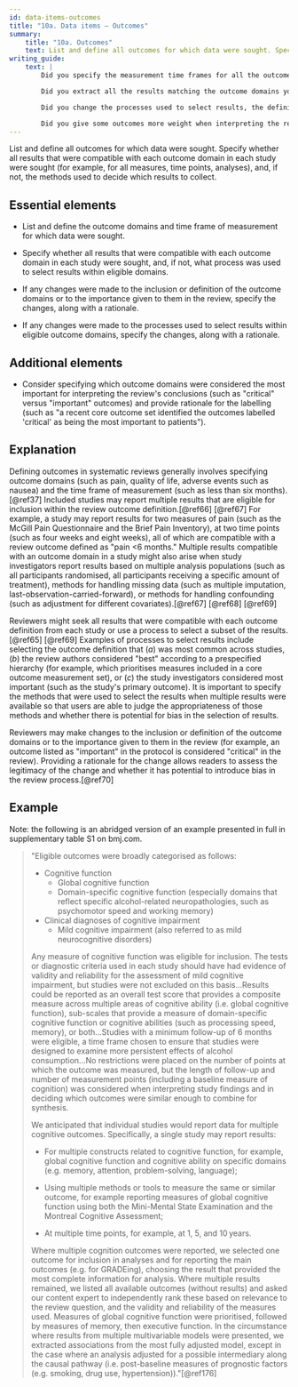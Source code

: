 ```yaml
---
id: data-items-outcomes
title: "10a. Data items – Outcomes"
summary:
    title: "10a. Outcomes"
    text: List and define all outcomes for which data were sought. Specify whether all results that were compatible with each outcome domain in each study were sought (e.g. for all measures, time points, analyses), and if not, the methods used to decide which results to collect.
writing_guide:
    text: |
        Did you specify the measurement time frames for all the outcomes?   

        Did you extract all the results matching the outcome domains you had specified or did you make a selection?  If you selected, how did you decide which ones to use, and does that match with your review objectives?  

        Did you change the processes used to select results, the definitions of the outcome, or the importance given to the outcomes in the review?  If you did explain what changes you made and how the changes fit with your review rationale. 

        Did you give some outcomes more weight when interpreting the review’s results?  If you did, explain why – for example, it could be because a recent core outcome set labelled it as being of the most importance to patients. 
---
```


List and define all outcomes for which data were sought. Specify whether 
all results that were compatible with each outcome domain in 
each study were sought (for example, for all measures, time 
points, analyses), and, if not, the methods used to decide which 
results to collect.

## Essential elements

-   List and define the outcome domains and time frame of measurement
    for which data were sought.

-   Specify whether all results that were compatible with each outcome
    domain in each study were sought, and, if not, what process was used
    to select results within eligible domains.

-   If any changes were made to the inclusion or definition of the
    outcome domains or to the importance given to them in the review,
    specify the changes, along with a rationale.

-   If any changes were made to the processes used to select results
    within eligible outcome domains, specify the changes, along with a
    rationale.

## Additional elements

-   Consider specifying which outcome domains were considered the most
    important for interpreting the review's conclusions (such as
    "critical" versus "important" outcomes) and provide rationale for
    the labelling (such as "a recent core outcome set identified the
    outcomes labelled 'critical' as being the most important to
    patients").

## Explanation

Defining outcomes in systematic reviews generally
involves specifying outcome domains (such as pain, quality of life,
adverse events such as nausea) and the time frame of measurement (such
as less than six months).[@ref37] Included studies may report multiple
results that are eligible for inclusion within the review outcome
definition.[@ref66] [@ref67] For example, a study may report results for
two measures of pain (such as the McGill Pain Questionnaire and the
Brief Pain Inventory), at two time points (such as four weeks and eight
weeks), all of which are compatible with a review outcome defined as
"pain \<6 months." Multiple results compatible with an outcome domain in
a study might also arise when study investigators report results based
on multiple analysis populations (such as all participants randomised,
all participants receiving a specific amount of treatment), methods for
handling missing data (such as multiple imputation,
last-observation-carried-forward), or methods for handling confounding
(such as adjustment for different covariates).[@ref67] [@ref68] [@ref69]

Reviewers might seek all results that were compatible with each outcome
definition from each study or use a process to select a subset of the
results.[@ref65] [@ref69] Examples of processes to select results
include selecting the outcome definition that (*a*) was most common
across studies, (*b*) the review authors considered "best" according to
a prespecified hierarchy (for example, which prioritises measures
included in a core outcome measurement set), or (*c*) the study
investigators considered most important (such as the study's primary
outcome). It is important to specify the methods that were used to
select the results when multiple results were available so that users
are able to judge the appropriateness of those methods and whether there
is potential for bias in the selection of results.

Reviewers may make changes to the inclusion or definition of the outcome
domains or to the importance given to them in the review (for example,
an outcome listed as "important" in the protocol is considered
"critical" in the review). Providing a rationale for the change allows
readers to assess the legitimacy of the change and whether it has
potential to introduce bias in the review process.[@ref70]

## Example

Note: the following is an abridged version of an example presented in
full in supplementary table S1 on bmj.com.

> "Eligible outcomes were broadly categorised as follows:
> 
> -   Cognitive function
>     -   Global cognitive function
>     -   Domain-specific cognitive function (especially domains that
>         reflect specific alcohol-related neuropathologies, such as
>         psychomotor speed and working memory)
> -   Clinical diagnoses of cognitive impairment
>     -   Mild cognitive impairment (also referred to as mild
>         neurocognitive disorders)
> 
> Any measure of cognitive function was eligible for inclusion. The tests
or diagnostic criteria used in each study should have had evidence of
validity and reliability for the assessment of mild cognitive
impairment, but studies were not excluded on this basis...Results could
be reported as an overall test score that provides a composite measure
across multiple areas of cognitive ability (i.e. global cognitive
function), sub-scales that provide a measure of domain-specific
cognitive function or cognitive abilities (such as processing speed,
memory), or both...Studies with a minimum follow-up of 6 months were
eligible, a time frame chosen to ensure that studies were designed to
examine more persistent effects of alcohol consumption...No restrictions
were placed on the number of points at which the outcome was measured,
but the length of follow-up and number of measurement points (including
a baseline measure of cognition) was considered when interpreting study
findings and in deciding which outcomes were similar enough to combine
for synthesis.
> 
> We anticipated that individual studies would report data for multiple
cognitive outcomes. Specifically, a single study may report results:
> 
> -   For multiple constructs related to cognitive function, for example,
    global cognitive function and cognitive ability on specific domains
    (e.g. memory, attention, problem-solving, language);
> 
> -   Using multiple methods or tools to measure the same or similar
    outcome, for example reporting measures of global cognitive function
    using both the Mini-Mental State Examination and the Montreal
    Cognitive Assessment;
> 
> -   At multiple time points, for example, at 1, 5, and 10 years.
> 
> Where multiple cognition outcomes were reported, we selected one outcome
for inclusion in analyses and for reporting the main outcomes (e.g. for
GRADEing), choosing the result that provided the most complete
information for analysis. Where multiple results remained, we listed all
available outcomes (without results) and asked our content expert to
independently rank these based on relevance to the review question, and
the validity and reliability of the measures used. Measures of global
cognitive function were prioritised, followed by measures of memory,
then executive function. In the circumstance where results from multiple
multivariable models were presented, we extracted associations from the
most fully adjusted model, except in the case where an analysis adjusted
for a possible intermediary along the causal pathway (i.e. post-baseline
measures of prognostic factors (e.g. smoking, drug use,
hypertension))."[@ref176]